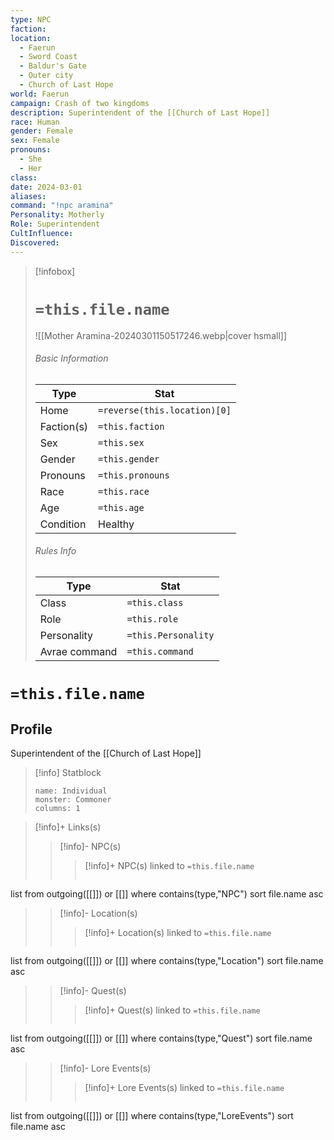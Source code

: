 ```yaml
---
type: NPC
faction: 
location:
  - Faerun
  - Sword Coast
  - Baldur's Gate
  - Outer city
  - Church of Last Hope
world: Faerun
campaign: Crash of two kingdoms
description: Superintendent of the [[Church of Last Hope]]
race: Human
gender: Female
sex: Female
pronouns:
  - She
  - Her
class: 
date: 2024-03-01
aliases: 
command: "!npc aramina"
Personality: Motherly
Role: Superintendent
CultInfluence: 
Discovered:
---
```





> [!infobox]
> # `=this.file.name`
> ![[Mother Aramina-20240301150517246.webp|cover hsmall]]
> ###### Basic Information
> Type |  Stat |
> ---|---|
> Home | `=reverse(this.location)[0]` |
> Faction(s) | `=this.faction` |
> Sex | `=this.sex` |
> Gender | `=this.gender` |
> Pronouns | `=this.pronouns` |
> Race | `=this.race` |
> Age | `=this.age` |
> Condition | Healthy |
> ###### Rules Info
> Type |  Stat |
> ---|---|
> Class | `=this.class` |
> Role | `=this.role` |
> Personality | `=this.Personality` |
> Avrae command | `=this.command` |

# `=this.file.name`
## Profile

Superintendent of the [[Church of Last Hope]] 


> [!info] Statblock
> ```statblock
> name: Individual
> monster: Commoner
> columns: 1
> ```

>[!info]+ Links(s) 
>>[!info]- NPC(s) 
>>>[!info]+ NPC(s) linked to `=this.file.name`
>>>```dataview
list from outgoing([[]]) or [[]]
where contains(type,"NPC")
sort file.name asc
>
>>[!info]- Location(s) 
>>>[!info]+ Location(s) linked to `=this.file.name`
>>>```dataview
list from outgoing([[]]) or [[]]
where contains(type,"Location")
sort file.name asc
>
>>[!info]- Quest(s) 
>>>[!info]+ Quest(s) linked to `=this.file.name`
>>>```dataview
list from outgoing([[]]) or [[]]
where contains(type,"Quest")
sort file.name asc
>
>>[!info]- Lore Events(s) 
>>>[!info]+ Lore Events(s) linked to `=this.file.name`
>>>```dataview
list from outgoing([[]]) or [[]]
where contains(type,"LoreEvents")
sort file.name asc